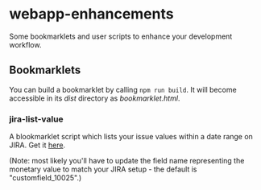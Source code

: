 # webapp-enhancements
Some bookmarklets and user scripts to enhance your development workflow.

## Bookmarklets

You can build a bookmarklet by calling `npm run build`. It will become accessible in its _dist_ directory as _bookmarklet.html_.

### jira-list-value

A blookmarklet script which lists your issue values within a date range on JIRA. Get it [here](/src/jira-list-value/dist/bookmarklet.html).

(Note: most likely you'll have to update the field name representing the monetary value to match your JIRA setup - the default is "customfield_10025".)
